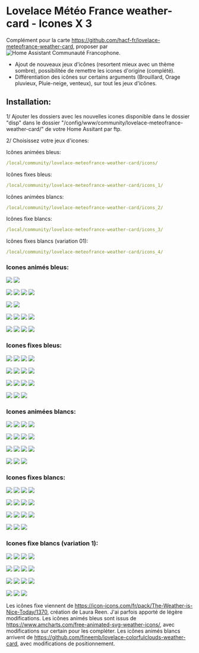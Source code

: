 # Lovelace Météo France weather-card - Icones X 3

Complément pour la carte https://github.com/hacf-fr/lovelace-meteofrance-weather-card, proposer par ![Home Assistant Communauté Francophone](https://hacf.fr/).


- Ajout de nouveaux jeux d'icônes (resortent mieux avec un thème sombre), possibilitée de remettre les icones d'origine (complété).
- Différentiation des icônes sur certains arguments (Brouillard, Orage pluvieux, Pluie-neige, venteux), sur tout les jeux d'icônes.


## Installation:

1/ Ajouter les dossiers avec les nouvelles icones disponible dans le dossier "disp" dans le dossier "/config/www/community/lovelace-meteofrance-weather-card/" de votre Home Assitant par ftp.

2/ Choisissez votre jeux d'icones:

Icônes animées bleus: 
```yaml
/local/community/lovelace-meteofrance-weather-card/icons/ 
```

Icônes fixes bleus: 
```yaml
/local/community/lovelace-meteofrance-weather-card/icons_1/ 
```

Icônes animées blancs: 
```yaml
/local/community/lovelace-meteofrance-weather-card/icons_2/ 
```

Icônes fixe blancs: 
```yaml
/local/community/lovelace-meteofrance-weather-card/icons_3/ 
```

Icônes fixes blancs (variation 01): 
```yaml
/local/community/lovelace-meteofrance-weather-card/icons_4/ 
```


### Icones animés bleus:
![](/dist/icons/day.svg)
![](/dist/icons/night.svg)

![](/dist/icons/windy-night.svg)
![](/dist/icons/windy.svg)
![](/dist/icons/fog.svg)
![](/dist/icons/fog1.svg)


![](/dist/icons/cloudy.svg)
![](/dist/icons/cloudy-day-3.svg)

![](/dist/icons/cloudy-night-3.svg)
![](/dist/icons/lightning-rainy.svg)
![](/dist/icons/rainy-5.svg)
![](/dist/icons/rainy-6.svg)


![](/dist/icons/rainy-7.svg)
![](/dist/icons/snowy-6.svg)
![](/dist/icons/snowy-rainy.svg)
![](/dist/icons/thunder.svg)


### Icones fixes bleus:
![](/dist/icons_1/day.svg)
![](/dist/icons_1/night.svg)
![](/dist/icons_1/windy-night.svg)
![](/dist/icons_1/windy.svg)

![](/dist/icons_1/fog.svg)
![](/dist/icons_1/cloudy.svg)
![](/dist/icons_1/cloudy-day-3.svg)
![](/dist/icons_1/cloudy-night-3.svg)

![](/dist/icons_1/lightning-rainy.svg)
![](/dist/icons_1/rainy-5.svg)
![](/dist/icons_1/rainy-6.svg)
![](/dist/icons_1/rainy-7.svg)

![](/dist/icons_1/snowy-6.svg)
![](/dist/icons_1/snowy-rainy.svg)
![](/dist/icons_1/thunder.svg)


### Icones animées blancs:
![](/dist/icons_2/day.svg)
![](/dist/icons_2/night.svg)
![](/dist/icons_2/windy-night.svg)
![](/dist/icons_2/windy.svg)

![](/dist/icons_2/fog.svg)
![](/dist/icons_2/cloudy.svg)
![](/dist/icons_2/cloudy-day-3.svg)
![](/dist/icons_2/cloudy-night-3.svg)

![](/dist/icons_2/lightning-rainy.svg)
![](/dist/icons_2/rainy-5.svg)
![](/dist/icons_2/rainy-6.svg)
![](/dist/icons_2/rainy-7.svg)

![](/dist/icons_2/snowy-6.svg)
![](/dist/icons_2/snowy-rainy.svg)
![](/dist/icons_2/thunder.svg)


### Icones fixes blancs:
![](/dist/icons_3/day.svg)
![](/dist/icons_3/night.svg)
![](/dist/icons_3/windy-night.svg)
![](/dist/icons_3/windy.svg)

![](/dist/icons_3/fog.svg)
![](/dist/icons_3/cloudy.svg)
![](/dist/icons_3/cloudy-day-3.svg)
![](/dist/icons_3/cloudy-night-3.svg)

![](/dist/icons_3/lightning-rainy.svg)
![](/dist/icons_3/rainy-5.svg)
![](/dist/icons_3/rainy-6.svg)
![](/dist/icons_3/rainy-7.svg)

![](/dist/icons_3/snowy-6.svg)
![](/dist/icons_3/snowy-rainy.svg)
![](/dist/icons_3/thunder.svg)


### Icones fixe blancs (variation 1):
![](/dist/icons_4/day.svg)
![](/dist/icons_4/night.svg)
![](/dist/icons_4/windy-night.svg)
![](/dist/icons_4/windy.svg)

![](/dist/icons_4/fog.svg)
![](/dist/icons_4/cloudy.svg)
![](/dist/icons_4/cloudy-day-3.svg)
![](/dist/icons_4/cloudy-night-3.svg)

![](/dist/icons_4/lightning-rainy.svg)
![](/dist/icons_4/rainy-5.svg)
![](/dist/icons_4/rainy-6.svg)
![](/dist/icons_4/rainy-7.svg)

![](/dist/icons_4/snowy-6.svg)
![](/dist/icons_4/snowy-rainy.svg)
![](/dist/icons_4/thunder.svg)



Les icônes fixe viennent de https://icon-icons.com/fr/pack/The-Weather-is-Nice-Today/1370, création de Laura Reen. J'ai parfois apporté de légère modifications.
Les icônes animés bleus sont issus de https://www.amcharts.com/free-animated-svg-weather-icons/, avec modifications sur certain pour les compléter.
Les icônes animés blancs arrivent de https://github.com/fineemb/lovelace-colorfulclouds-weather-card, avec modifications de positionnement.
